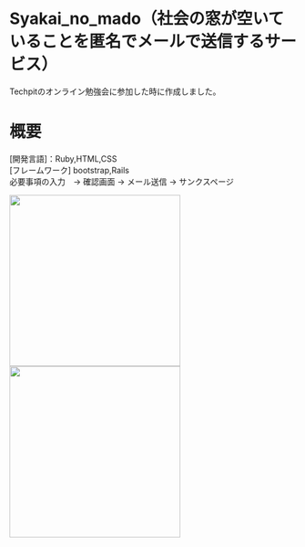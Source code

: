 # Syakai_no_mado（社会の窓が空いていることを匿名でメールで送信するサービス）
Techpitのオンライン勉強会に参加した時に作成しました。<br>

# 概要
[開発言語]：Ruby,HTML,CSS<br>
[フレームワーク] bootstrap,Rails<br>
必要事項の入力　-> 確認画面 -> メール送信 -> サンクスページ<br>

<img src="https://user-images.githubusercontent.com/63577068/97069907-916b1780-160e-11eb-8f42-add2b5e8931a.png" width="300px" > <img src="https://user-images.githubusercontent.com/63577068/97069960-f58ddb80-160e-11eb-95b2-245c9ca8920b.png" width="300px" >



